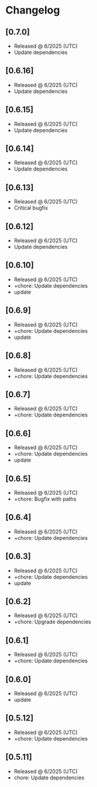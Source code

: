 # Changelog

## [0.7.0]

- Released @ 6/2025 (UTC)
- Update dependencies

## [0.6.16]

- Released @ 6/2025 (UTC)
- Update dependencies

## [0.6.15]

- Released @ 6/2025 (UTC)
- Update dependencies

## [0.6.14]

- Released @ 6/2025 (UTC)
- Update dependencies

## [0.6.13]

- Released @ 6/2025 (UTC)
- Critical bugfix

## [0.6.12]

- Released @ 6/2025 (UTC)
- Update dependencies

## [0.6.10]

- Released @ 6/2025 (UTC)
- +chore: Update dependencies
- update

## [0.6.9]

- Released @ 6/2025 (UTC)
- +chore: Update dependencies
- update

## [0.6.8]

- Released @ 6/2025 (UTC)
- +chore: Update dependencies

## [0.6.7]

- Released @ 6/2025 (UTC)
- +chore: Update dependencies

## [0.6.6]

- Released @ 6/2025 (UTC)
- +chore: Update dependencies
- update

## [0.6.5]

- Released @ 6/2025 (UTC)
- +chore: Bugfix with paths

## [0.6.4]

- Released @ 6/2025 (UTC)
- +chore: Update dependencies

## [0.6.3]

- Released @ 6/2025 (UTC)
- +chore: Update dependencies
- update

## [0.6.2]

- Released @ 6/2025 (UTC)
- +chore: Upgrade dependencies

## [0.6.1]

- Released @ 6/2025 (UTC)
- +chore: Update dependencies

## [0.6.0]

- Released @ 6/2025 (UTC)
- update

## [0.5.12]

- Released @ 6/2025 (UTC)
- +chore: Update dependencies

## [0.5.11]

- Released @ 6/2025 (UTC)
- chore: Update dependencies
